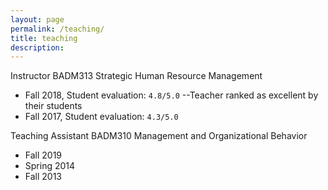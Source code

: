 ```yaml
---
layout: page
permalink: /teaching/
title: teaching
description: 
---
```


Instructor 
BADM313 Strategic Human Resource Management
- Fall 2018, Student evaluation: `4.8/5.0` 
 --Teacher ranked as excellent by their students 
- Fall 2017, Student evaluation: `4.3/5.0`

Teaching Assistant
BADM310 Management and Organizational Behavior
- Fall 2019
- Spring 2014
- Fall 2013